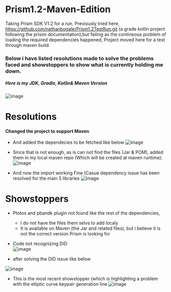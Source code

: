 # Prism1.2-Maven-Edition
Taking Prism SDK V1.2 for a run.
Previously tried here, https://github.com/nathanbogale/Prism1.2TestRun.git (a grade kotlin project following the prisim documentation),but failing as the contineous problem of loading the required dependencies happened, Project moved here for a test through maven build. 

### Below i have listed resolutions made to solve the problems faced and showstoppers to show what is currently holding me down.
##### Here is my JDK, Gradle, Kotlin& Maven Version
![image](https://user-images.githubusercontent.com/13464651/139879930-39dcc2e6-5f12-4708-b8ac-56b3ebfbd015.png)


# Resolutions


#### Changed the project to support Maven 
- And added the dependecies to be fetched like below
![image](https://user-images.githubusercontent.com/13464651/139877691-421da7a7-f032-44d3-a1e3-68e11932760a.png)



- Since that is not enough, as is can not find the files (Jar & POM), added them in my local maven repo 
(Which will be created at maven runtime):
![image](https://user-images.githubusercontent.com/13464651/139877941-30789607-41ae-442c-a3ec-ef431ae77940.png)



- And now the import working Fine (Casue dependency issue has been resolved for the main 5 libraries
![image](https://user-images.githubusercontent.com/13464651/139874725-8b26d901-438b-4b25-986c-7d3cb9e300e7.png)




# Showstoppers
- Ptotos and pbandk plugin not found like the rest of the dependencies, 
   - I do not have the files them selvs to add localy
   - It is available on Maven (the Jar and related files), but i believe it is not the correct version Prism is looking for


- Code not recognizing DID  
 ![image](https://user-images.githubusercontent.com/13464651/139874478-dac9d857-7145-454f-b820-64799a78b8a1.png)
  

- after solving the DID issue like below


 ![image](https://user-images.githubusercontent.com/13464651/139874590-30316009-ad11-44b3-80a6-c2e876a76fff.png)


- This is the most recent showstopper (which is highlighting a problem with the elliptic curve keypair generation line
![image](https://user-images.githubusercontent.com/13464651/139874948-8259a076-8633-4da1-9d4c-3b5d8268dce8.png)

